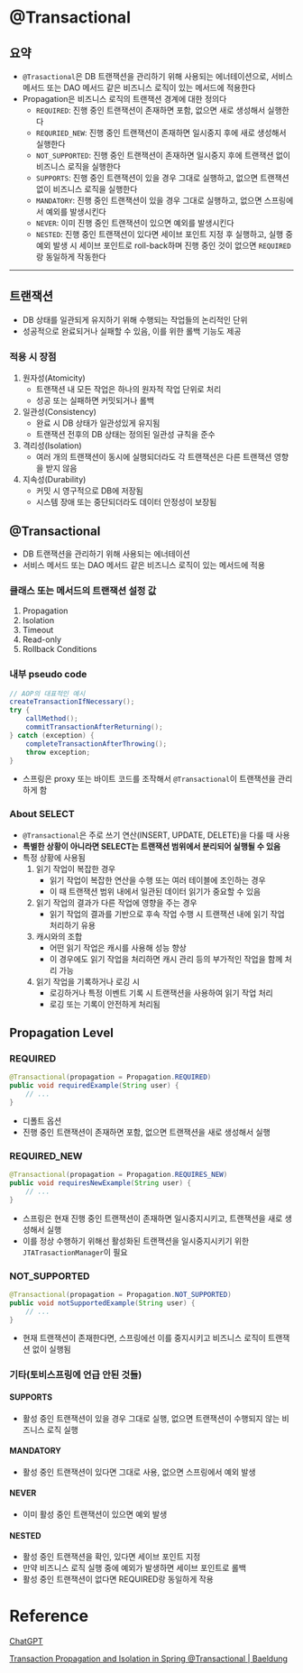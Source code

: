 # @Transactional

## 요약

- `@Trasactional`은 DB 트랜잭션을 관리하기 위해 사용되는 에너테이션으로, 서비스 메서드 또는 DAO 메서드 같은 비즈니스 로직이 있는 메서드에 적용한다
- Propagation은 비즈니스 로직의 트랜잭션 경계에 대한 정의다
  - `REQUIRED`: 진행 중인 트랜잭션이 존재하면 포함, 없으면 새로 생성해서 실행한다
  - `REQURIED_NEW`: 진행 중인 트랜잭션이 존재하면 일시중지 후에 새로 생성해서 실행한다
  - `NOT_SUPPORTED`: 진행 중인 트랜잭션이 존재하면 일시중지 후에 트랜잭션 없이 비즈니스 로직을 실행한다
  - `SUPPORTS`: 진행 중인 트랜잭션이 있을 경우 그대로 실행하고, 없으면 트랜잭션 없이 비즈니스 로직을 실행한다
  - `MANDATORY`: 진행 중인 트랜잭션이 있을 경우 그대로 실행하고, 없으면 스프링에서 예외를 발생시킨다
  - `NEVER`: 이미 진행 중인 트랜잭션이 있으면 예외를 발생시킨다
  - `NESTED`: 진행 중인 트랜잭션이 있다면 세이브 포인트 지정 후 실행하고, 실행 중 예외 발생 시 세이브 포인트로 roll-back하며 진행 중인 것이 없으면 `REQUIRED`랑 동일하게 작동한다

---

## 트랜잭션
- DB 상태를 일관되게 유지하기 위해 수행되는 작업들의 논리적인 단위
- 성공적으로 완료되거나 실패할 수 있음, 이를 위한 롤백 기능도 제공

### 적용 시 장점
1. 원자성(Atomicity)
   - 트랜잭션 내 모든 작업은 하나의 원자적 작업 단위로 처리
   - 성공 또는 실패하면 커밋되거나 롤백
2. 일관성(Consistency)
   - 완료 시 DB 상태가 일관성있게 유지됨
   - 트랜잭션 전후의 DB 상태는 정의된 일관성 규칙을 준수
3. 격리성(Isolation)
   - 여러 개의 트랜잭션이 동시에 실행되더라도 각 트랜잭션은 다른 트랜잭션 영향을 받지 않음
4. 지속성(Durability)
   - 커밋 시 영구적으로 DB에 저장됨
   - 시스템 장애 또는 중단되더라도 데이터 안정성이 보장됨

## @Transactional

- DB 트랜잭션을 관리하기 위해 사용되는 에너테이션
- 서비스 메서드 또는 DAO 메서드 같은 비즈니스 로직이 있는 메서드에 적용

### 클래스 또는 메서드의 트랜잭션 설정 값
1. Propagation
2. Isolation
3. Timeout
4. Read-only
5. Rollback Conditions

### 내부 pseudo code

```java
// AOP의 대표적인 예시
createTransactionIfNecessary();
try {
    callMethod();
    commitTransactionAfterReturning();
} catch (exception) {
    completeTransactionAfterThrowing();
    throw exception;
}
```
- 스프링은 proxy 또는 바이트 코드를 조작해서 `@Transactional`이 트랜잭션을 관리하게 함

### About SELECT
- `@Transactional`은 주로 쓰기 연산(INSERT, UPDATE, DELETE)을 다룰 때 사용
- **특별한 상황이 아니라면 SELECT는 트랜잭션 범위에서 분리되어 실행될 수 있음**
- 특정 상황에 사용됨
  1. 읽기 작업이 복잡한 경우
     - 읽기 작업이 복잡한 연산을 수행 또는 여러 테이블에 조인하는 경우
     - 이 때 트랜잭션 범위 내에서 일관된 데이터 읽기가 중요할 수 있음
  2. 읽기 작업의 결과가 다른 작업에 영향을 주는 경우
     - 읽기 작업의 결과를 기반으로 후속 작업 수행 시 트랜잭션 내에 읽기 작업 처리하기 유용
  3. 캐시와의 조합
     - 어떤 읽기 작업은 캐시를 사용해 성능 향상
     - 이 경우에도 읽기 작업을 처리하면 캐시 관리 등의 부가적인 작업을 함께 처리 가능
  4. 읽기 작업을 기록하거나 로깅 시
     - 로깅하거나 특정 이벤트 기록 시 트랜잭션을 사용하여 읽기 작업 처리
     - 로깅 또는 기록이 안전하게 처리됨

## Propagation Level

### REQUIRED
```java
@Transactional(propagation = Propagation.REQUIRED)
public void requiredExample(String user) { 
    // ... 
}
```
- 디폴트 옵션
- 진행 중인 트랜잭션이 존재하면 포함, 없으면 트랜잭션을 새로 생성해서 실행

### REQUIRED_NEW
```java
@Transactional(propagation = Propagation.REQUIRES_NEW)
public void requiresNewExample(String user) { 
    // ... 
}
```
- 스프링은 현재 진행 중인 트랜잭션이 존재하면 일시중지시키고, 트랜잭션을 새로 생성해서 실행
- 이를 정상 수행하기 위해선 활성화된 트랜잭션을 일시중지시키기 위한 `JTATrasactionManager`이 필요

### NOT_SUPPORTED
```java
@Transactional(propagation = Propagation.NOT_SUPPORTED)
public void notSupportedExample(String user) { 
    // ... 
}
```
- 현재 트랜잭션이 존재한다면, 스프링에선 이를 중지시키고 비즈니스 로직이 트랜잭션 없이 실행됨

### 기타(토비스프링에 언급 안된 것들)
#### SUPPORTS
- 활성 중인 트랜잭션이 있을 경우 그대로 실행, 없으면 트랜잭션이 수행되지 않는 비즈니스 로직 실행 
#### MANDATORY
- 활성 중인 트랜잭션이 있다면 그대로 사용, 없으면 스프링에서 예외 발생
#### NEVER
- 이미 활성 중인 트랜잭션이 있으면 예외 발생
#### NESTED
- 활성 중인 트랜잭션을 확인, 있다면 세이브 포인트 지정
- 만약 비즈니스 로직 실행 중에 예외가 발생하면 세이브 포인트로 롤백
- 활성 중인 트랜잭션이 없다면 REQUIRED랑 동일하게 작용

# Reference

[ChatGPT](https://chat.openai.com/share/f4d23e06-cea5-4107-80e5-44b87f131493)

[Transaction Propagation and Isolation in Spring @Transactional | Baeldung](https://www.baeldung.com/spring-transactional-propagation-isolation)